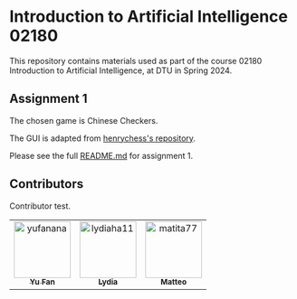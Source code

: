 # Introduction to Artificial Intelligence 02180

This repository contains materials used as part of the course 02180 Introduction to Artificial Intelligence, at DTU in Spring 2024.

## Assignment 1

The chosen game is Chinese Checkers.

The GUI is adapted from [henrychess's repository](https://github.com/henrychess/pygame-chinese-checkers/).

Please see the full [README.md](group7_assignment1/README.md) for assignment 1.

## Contributors

Contributor test.

<!-- readme: contributors -start -->
<table>
<tr>
    <td align="center">
        <a href="https://github.com/yufanana">
            <img src="https://avatars.githubusercontent.com/u/58071981?v=4" width="100;" alt="yufanana"/>
            <br />
            <sub><b>Yu Fan</b></sub>
        </a>
    </td>
    <td align="center">
        <a href="https://github.com/lydiaha11">
            <img src="https://avatars.githubusercontent.com/u/161224954?v=4" width="100;" alt="lydiaha11"/>
            <br />
            <sub><b>Lydia</b></sub>
        </a>
    </td>
    <td align="center">
        <a href="https://github.com/matita77">
            <img src="https://avatars.githubusercontent.com/u/156772018?v=4" width="100;" alt="matita77"/>
            <br />
            <sub><b>Matteo</b></sub>
        </a>
    </td></tr>
</table>
<!-- readme: contributors -end -->
